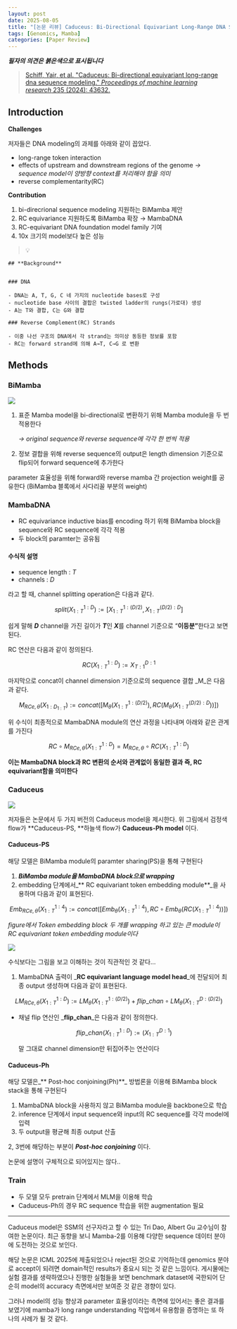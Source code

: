 ```yaml
---
layout: post
date: 2025-08-05
title: "[논문 리뷰] Caduceus: Bi-Directional Equivariant Long-Range DNA Sequence Modeling"
tags: [Genomics, Mamba]
categories: [Paper Review]
---
```


<span class="notion-red">_**필자의 의견은 붉은색으로 표시됩니다**_</span>


> [Schiff, Yair, et al. "Caduceus: Bi-directional equivariant long-range dna sequence modeling." ](https://pmc.ncbi.nlm.nih.gov/articles/PMC12189541/)[_Proceedings of machine learning research_](https://pmc.ncbi.nlm.nih.gov/articles/PMC12189541/)[ 235 (2024): 43632.](https://pmc.ncbi.nlm.nih.gov/articles/PMC12189541/)



## Introduction


**Challenges**


저자들은 DNA modeling의 과제를 아래와 같이 꼽았다.

- long-range token interaction
- effects of upstream and downstream regions of the genome 
_→ sequence model이 양방향 context를 처리해야 함을 의미_
- reverse complementarity(RC)

**Contribution**

1. bi-direcrional sequence modeling 지원하는 BiMamba 제안
1. RC equivariance 지원하도록 BiMamba 확장 → MambaDNA
1. RC-equivariant DNA foundation model family 기여
1. 10x 크기의 model보다 높은 성능

> 💡 


	## **Background**


	### DNA

	- DNA는 A, T, G, C 네 가지의 nucleotide bases로 구성
	- nucleotide base 사이의 결합은 twisted ladder의 rungs(가로대) 생성
	- A는 T와 결합, C는 G와 결합

	### Reverse Complement(RC) Strands

	- 이중 나선 구조의 DNA에서 각 strand는 의미상 동등한 정보를 포함
	- RC는 forward strand에 의해 A→T, C→G 로 변환


## Methods



### BiMamba


![](https://prod-files-secure.s3.us-west-2.amazonaws.com/542b861c-36a8-4051-84e5-8804b6728dba/2c247d59-7815-4980-99f0-8f0d21f445a7/image.png?X-Amz-Algorithm=AWS4-HMAC-SHA256&X-Amz-Content-Sha256=UNSIGNED-PAYLOAD&X-Amz-Credential=ASIAZI2LB466RUZTSR4O%2F20250830%2Fus-west-2%2Fs3%2Faws4_request&X-Amz-Date=20250830T150116Z&X-Amz-Expires=3600&X-Amz-Security-Token=IQoJb3JpZ2luX2VjEHoaCXVzLXdlc3QtMiJHMEUCIQCItBGKwmFotE4LPK%2FIGx0ieRX%2FHWC%2FPbwgQCjgHwRW8QIgDW4s8Dhyr7p3YoRWEZP8zgOkKct%2BOnp1ru0gSYzt7CAqiAQI0%2F%2F%2F%2F%2F%2F%2F%2F%2F%2F%2FARAAGgw2Mzc0MjMxODM4MDUiDM23AiQrQEKhiPJMuCrcA6gFZGUgzytp24UuyYJjvbh%2FydcQh9z0sXWLmhsaiv%2BeP3eyQ0vMN9Um6Khrs%2BRdfTxwyAJuR2o2nZ1mTp%2FNxjY%2FTTFqZSy30oV29qTFgdkjSTjVoTpNLhptTFGsrIAQjmsbw%2FBivcZkYl2M3VJ8wKEyL7QkLjjPteV2lT0bjmgJJgTNqfRtN5uSI1XEKRdnd7vuq6%2BCErc0U0mtGGVW4AgJcE7VH23GSaYTgQ7Hm6fdqB8vYcUO6uNqEZuGxzJhHi4WsFVJ5B2kOgOg8LbO8wx%2Fhnt%2FNVsZ6O9iDgoI8%2Fj4GHC9QnST5nX5d6cXS9r3hJTIBe1hZn0u%2BZOcN9ch7d9J%2F6ujIBFG3DJoFVUoIHqB7rdSJx3H1eTVq0q94QcAwIEatKLN4J4mQkjfOy73aAmDSh2N4E7zF7jGOhHOuToUzUddoSYC%2BPtsHDxViJ72VZwJDOn4JIZk5OboRbOOU53B0jtYFU5D29ClyHxoR9F9f%2FQUpc1doH4DvGM5q83aW9wNROaW%2FjL8aIMqhgoS044cxCkLOTk1cdgNNL291V%2BndcHj73b8YdsCBTSwX7FOCFCga1W5zQ876MjO3hGISNtSyr1c6xW%2BSu%2BPuQgKwDsKYy2yYkILGAIH%2FGWkMKCYy8UGOqUBhp3fdrfrRcwqNV8Q51qwiZZMhSpzQcE7WlXXvzDP9ucs%2FBKWQMLib6QrbZcwNaUkcmVhTkafci0jxuEunOc0fZ4USqF%2BkD9EnLRWprJ%2FlFufSzFYHrFcrDbJe%2FzaNaHkJk%2Fe3vzDd%2FP%2BA%2B0E4CChgzstBNjJev2avX8XunqNwMpBnc%2FNfEepeZhKbxK%2FqgzSMX0NwiG6pNTn%2B60K6P3I92N0iQOB&X-Amz-Signature=e4b14d22cb1ba1f3003697815c4314e861a6dd74213599eedae96ad5e3c91b28&X-Amz-SignedHeaders=host&x-amz-checksum-mode=ENABLED&x-id=GetObject)

1. 표준 Mamba model을 bi-directional로 변환하기 위해 Mamba module을 두 번 적용한다

	_→ original sequence와 reverse sequence에 각각 한 번씩 적용_

1. 정보 결합을 위해 reverse sequence의 output은 length dimension 기준으로 flip되어 forward sequence에 추가한다

parameter 효율성을 위해 forward와 reverse mamba 간 projection weight를 공유한다 (BiMamba 블록에서 사다리꼴 부분의 weight)



### MambaDNA

- RC equivariance inductive bias를 encoding 하기 위해 BiMamba block을 sequence와 RC sequence에 각각 적용
- 두 block의 paramter는 공유됨


#### 수식적 설명

- sequence length : _T_
- channels : _D_

라고 할 때,  channel splitting operation은 다음과 같다.


$$
split(X^{1:D}_{1:T}):=[X^{1:(D/2)}_{1:T},X^{(D/2):D}_{1:T}]
$$


<span class="notion-red">쉽게 말해 </span><span class="notion-red">_**D**_</span><span class="notion-red"> channel을 가진 길이가 </span><span class="notion-red">_**T**_</span><span class="notion-red">인 </span><span class="notion-red">_**X**_</span><span class="notion-red">를 channel 기준으로 “</span><span class="notion-red">**이등분”**</span><span class="notion-red">한다고 보면 된다.</span>


RC 연산은 다음과 같이 정의된다.


$$
RC(X^{1:D}_{1:T}):=X^{D:1}_{T:1}
$$


마지막으로 concat이 channel dimension 기준으로의 sequence 결합 _M_은 다음과 같다.


$$
M_{RCe,\theta}(X_{1:D_{1:T}}):=concat([M_{\theta}(X^{1:(D/2)}_{1:T}),RC(M_{\theta}(X^{(D/2):D}_{1:T}))])
$$


위 수식이 최종적으로 MambaDNA module의 연산 과정을 나타내며 아래와 같은 관계를 가진다


$$
RC\circ M_{RCe,\theta}(X^{1:D}_{1:T}) = M_{RCe,\theta} \circ RC(X^{1:D}_{1:T})
$$


**이는 MambaDNA block과 RC 변환의 순서와 관계없이 동일한 결과 즉, RC equivariant함을 의미한다**



### Caduceus


![](https://prod-files-secure.s3.us-west-2.amazonaws.com/542b861c-36a8-4051-84e5-8804b6728dba/f94a60d7-8145-473b-aef9-7c68d3ec604a/image.png?X-Amz-Algorithm=AWS4-HMAC-SHA256&X-Amz-Content-Sha256=UNSIGNED-PAYLOAD&X-Amz-Credential=ASIAZI2LB466RUZTSR4O%2F20250830%2Fus-west-2%2Fs3%2Faws4_request&X-Amz-Date=20250830T150116Z&X-Amz-Expires=3600&X-Amz-Security-Token=IQoJb3JpZ2luX2VjEHoaCXVzLXdlc3QtMiJHMEUCIQCItBGKwmFotE4LPK%2FIGx0ieRX%2FHWC%2FPbwgQCjgHwRW8QIgDW4s8Dhyr7p3YoRWEZP8zgOkKct%2BOnp1ru0gSYzt7CAqiAQI0%2F%2F%2F%2F%2F%2F%2F%2F%2F%2F%2FARAAGgw2Mzc0MjMxODM4MDUiDM23AiQrQEKhiPJMuCrcA6gFZGUgzytp24UuyYJjvbh%2FydcQh9z0sXWLmhsaiv%2BeP3eyQ0vMN9Um6Khrs%2BRdfTxwyAJuR2o2nZ1mTp%2FNxjY%2FTTFqZSy30oV29qTFgdkjSTjVoTpNLhptTFGsrIAQjmsbw%2FBivcZkYl2M3VJ8wKEyL7QkLjjPteV2lT0bjmgJJgTNqfRtN5uSI1XEKRdnd7vuq6%2BCErc0U0mtGGVW4AgJcE7VH23GSaYTgQ7Hm6fdqB8vYcUO6uNqEZuGxzJhHi4WsFVJ5B2kOgOg8LbO8wx%2Fhnt%2FNVsZ6O9iDgoI8%2Fj4GHC9QnST5nX5d6cXS9r3hJTIBe1hZn0u%2BZOcN9ch7d9J%2F6ujIBFG3DJoFVUoIHqB7rdSJx3H1eTVq0q94QcAwIEatKLN4J4mQkjfOy73aAmDSh2N4E7zF7jGOhHOuToUzUddoSYC%2BPtsHDxViJ72VZwJDOn4JIZk5OboRbOOU53B0jtYFU5D29ClyHxoR9F9f%2FQUpc1doH4DvGM5q83aW9wNROaW%2FjL8aIMqhgoS044cxCkLOTk1cdgNNL291V%2BndcHj73b8YdsCBTSwX7FOCFCga1W5zQ876MjO3hGISNtSyr1c6xW%2BSu%2BPuQgKwDsKYy2yYkILGAIH%2FGWkMKCYy8UGOqUBhp3fdrfrRcwqNV8Q51qwiZZMhSpzQcE7WlXXvzDP9ucs%2FBKWQMLib6QrbZcwNaUkcmVhTkafci0jxuEunOc0fZ4USqF%2BkD9EnLRWprJ%2FlFufSzFYHrFcrDbJe%2FzaNaHkJk%2Fe3vzDd%2FP%2BA%2B0E4CChgzstBNjJev2avX8XunqNwMpBnc%2FNfEepeZhKbxK%2FqgzSMX0NwiG6pNTn%2B60K6P3I92N0iQOB&X-Amz-Signature=28a50375df95f7b9eb29b522dd6cb4e4326c7b7eff2d17f7f7c24a86428ca775&X-Amz-SignedHeaders=host&x-amz-checksum-mode=ENABLED&x-id=GetObject)


저자들은 논문에서 두 가지 버전의 Caduceus model을 제시한다. 위 그림에서 검정색 flow가 **Caduceus-PS, **하늘색 flow가 **Caduceus-Ph model** 이다.



#### Caduceus-PS


해당 모델은 BiMamba module의 paramter sharing(PS)을 통해 구현된다

1. _**BiMamba module을 MambaDNA block으로 wrapping**_
1. embedding 단계에서_** RC equivariant token embedding module**_을 사용하며 다음과 같이 표현된다.

$$
Emb_{RCe,\theta}(X^{1:4}_{1:T}):=concat([Emb_{\theta}(X^{1:4}_{1:T}),RC \circ Emb_{\theta}(RC(X^{1:4}_{1:T}))])
$$


_figure에서 Token embedding block 두 개를 wrapping 하고 있는 큰 module이 RC equivariant token embedding module이다_


![](https://prod-files-secure.s3.us-west-2.amazonaws.com/542b861c-36a8-4051-84e5-8804b6728dba/b175e4da-71eb-4e91-8c23-a06dabe673c9/image.png?X-Amz-Algorithm=AWS4-HMAC-SHA256&X-Amz-Content-Sha256=UNSIGNED-PAYLOAD&X-Amz-Credential=ASIAZI2LB466RUZTSR4O%2F20250830%2Fus-west-2%2Fs3%2Faws4_request&X-Amz-Date=20250830T150117Z&X-Amz-Expires=3600&X-Amz-Security-Token=IQoJb3JpZ2luX2VjEHoaCXVzLXdlc3QtMiJHMEUCIQCItBGKwmFotE4LPK%2FIGx0ieRX%2FHWC%2FPbwgQCjgHwRW8QIgDW4s8Dhyr7p3YoRWEZP8zgOkKct%2BOnp1ru0gSYzt7CAqiAQI0%2F%2F%2F%2F%2F%2F%2F%2F%2F%2F%2FARAAGgw2Mzc0MjMxODM4MDUiDM23AiQrQEKhiPJMuCrcA6gFZGUgzytp24UuyYJjvbh%2FydcQh9z0sXWLmhsaiv%2BeP3eyQ0vMN9Um6Khrs%2BRdfTxwyAJuR2o2nZ1mTp%2FNxjY%2FTTFqZSy30oV29qTFgdkjSTjVoTpNLhptTFGsrIAQjmsbw%2FBivcZkYl2M3VJ8wKEyL7QkLjjPteV2lT0bjmgJJgTNqfRtN5uSI1XEKRdnd7vuq6%2BCErc0U0mtGGVW4AgJcE7VH23GSaYTgQ7Hm6fdqB8vYcUO6uNqEZuGxzJhHi4WsFVJ5B2kOgOg8LbO8wx%2Fhnt%2FNVsZ6O9iDgoI8%2Fj4GHC9QnST5nX5d6cXS9r3hJTIBe1hZn0u%2BZOcN9ch7d9J%2F6ujIBFG3DJoFVUoIHqB7rdSJx3H1eTVq0q94QcAwIEatKLN4J4mQkjfOy73aAmDSh2N4E7zF7jGOhHOuToUzUddoSYC%2BPtsHDxViJ72VZwJDOn4JIZk5OboRbOOU53B0jtYFU5D29ClyHxoR9F9f%2FQUpc1doH4DvGM5q83aW9wNROaW%2FjL8aIMqhgoS044cxCkLOTk1cdgNNL291V%2BndcHj73b8YdsCBTSwX7FOCFCga1W5zQ876MjO3hGISNtSyr1c6xW%2BSu%2BPuQgKwDsKYy2yYkILGAIH%2FGWkMKCYy8UGOqUBhp3fdrfrRcwqNV8Q51qwiZZMhSpzQcE7WlXXvzDP9ucs%2FBKWQMLib6QrbZcwNaUkcmVhTkafci0jxuEunOc0fZ4USqF%2BkD9EnLRWprJ%2FlFufSzFYHrFcrDbJe%2FzaNaHkJk%2Fe3vzDd%2FP%2BA%2B0E4CChgzstBNjJev2avX8XunqNwMpBnc%2FNfEepeZhKbxK%2FqgzSMX0NwiG6pNTn%2B60K6P3I92N0iQOB&X-Amz-Signature=05dd0222cf776952bb9f196a29dc9a99fd012400c85aaaca543216a3d07447ad&X-Amz-SignedHeaders=host&x-amz-checksum-mode=ENABLED&x-id=GetObject)


<span class="notion-red">수식보다는 그림을 보고 이해하는 것이 직관적인 것 같다…</span>

1. MambaDNA 출력이 _**RC equivariant language model head**_에 전달되어 최종 output 생성하며 다음과 같이 표현된다.

$$
LM_{RCe,\theta}(X^{1:D}_{1:T}):= LM_{\theta}(X^{1:(D/2)}_{1:T})+flip\_chan\circ LM_{\theta}(X^{D:(D/2)}_{1:T})
$$

- 채널 flip 연산인 _**flip\_chan**_은 다음과 같이 정의한다.

	$$
	flip\_chan(X^{1:D}_{1:T}):=(X^{D:1}_{1:T})
	$$


	말 그대로 channel dimension만 뒤집어주는 연산이다



#### Caduceus-Ph


해당 모델은_** Post-hoc conjoining(Ph)**_ 방법론을 이용해 BiMamba block stack을 통해 구현된다

1. MambaDNA block을 사용하지 않고 BiMamba module을 backbone으로 학습
1. inference 단계에서 input sequence와 input의 RC sequence를 각각 model에 입력
1. 두 output을 평균해 최종 output 산출

2, 3번에 해당하는 부분이 _**Post-hoc conjoining**_ 이다.


<span class="notion-red">논문에 설명이 구체적으로 되어있지는 않다..</span>



### Train

- 두 모델 모두 pretrain 단계에서 MLM을 이용해 학습
- Caduceus-Ph의 경우 RC sequence 학습을 위한 augmentation 필요

---


<span class="notion-red">Caduceus model은 SSM의 선구자라고 할 수 있는 Tri Dao, Albert Gu 교수님이 참여한 논문이다. 최근 동향을 보니 Mamba-2를 이용해 다양한 sequence 데이터 분야에 도전하는 것으로 보인다.</span>


<span class="notion-red">해당 논문은 ICML 2025에 제출되었으나 reject된 것으로 기억하는데 genomics 분야로 accept이 되려면 domain적인 results가 중요시 되는 것 같은 느낌이다. 게시물에는 실험 결과를 생략하였으나 진행한 실험들을 보면 benchmark dataset에 국한되어 단순히 model의 accuracy 측면에서만 보여준 것 같은 경향이 있다.</span>


<span class="notion-red">그러나 model의 성능 향상과 parameter 효율성이라는 측면에 있어서는 좋은 결과를 보였기에 mamba가 long range understanding 작업에서 유용함을 증명하는 또 하나의 사례가 될 것 같다.</span>

